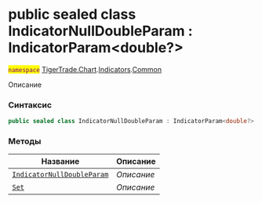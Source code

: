 
# public sealed class IndicatorNullDoubleParam : IndicatorParam<double?>
<mark style="color:purple;">`namespace`</mark> [TigerTrade.Chart](../../../TigerTrade.Chart.md).[Indicators](../../../TigerTrade.Chart/Indicators.md).[Common](../../../TigerTrade.Chart/Indicators/Common.md)



Описание

### Синтаксис
```csharp
public sealed class IndicatorNullDoubleParam : IndicatorParam<double?>
```


### Методы
| Название | Описание |
| --- | --- |
| [`IndicatorNullDoubleParam`](./IndicatorNullDoubleParam.cs/Методы/IndicatorNullDoubleParam.md) | *Описание* |
| [`Set`](./IndicatorNullDoubleParam.cs/Методы/Set.md) | *Описание* |



